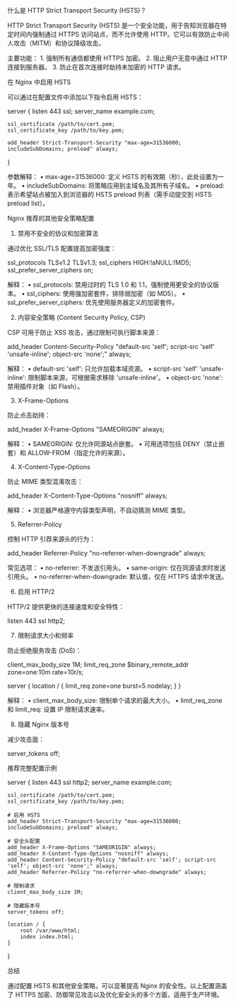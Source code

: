什么是 HTTP Strict Transport Security (HSTS)？

HTTP Strict Transport Security (HSTS) 是一个安全功能，用于告知浏览器在特定时间内强制通过 HTTPS 访问站点，而不允许使用 HTTP。它可以有效防止中间人攻击（MITM）和协议降级攻击。

主要功能：
	1.	强制所有通信都使用 HTTPS 加密。
	2.	阻止用户无意中通过 HTTP 连接到服务器。
	3.	防止在首次连接时劫持未加密的 HTTP 请求。

在 Nginx 中启用 HSTS

可以通过在配置文件中添加以下指令启用 HSTS：

server {
    listen 443 ssl;
    server_name example.com;

    ssl_certificate /path/to/cert.pem;
    ssl_certificate_key /path/to/key.pem;

    add_header Strict-Transport-Security "max-age=31536000; includeSubDomains; preload" always;
}

参数解释：
	•	max-age=31536000: 定义 HSTS 的有效期（秒），此处设置为一年。
	•	includeSubDomains: 将策略应用到主域名及其所有子域名。
	•	preload: 表示希望站点被加入到浏览器的 HSTS preload 列表（需手动提交到 HSTS preload list）。

Nginx 推荐的其他安全策略配置

1. 禁用不安全的协议和加密算法

通过优化 SSL/TLS 配置提高加密强度：

ssl_protocols TLSv1.2 TLSv1.3;
ssl_ciphers HIGH:!aNULL:!MD5;
ssl_prefer_server_ciphers on;

解释：
	•	ssl_protocols: 禁用过时的 TLS 1.0 和 1.1，强制使用更安全的协议版本。
	•	ssl_ciphers: 使用强加密套件，排除弱加密（如 MD5）。
	•	ssl_prefer_server_ciphers: 优先使用服务器定义的加密套件。

2. 内容安全策略 (Content Security Policy, CSP)

CSP 可用于防止 XSS 攻击，通过限制可执行脚本来源：

add_header Content-Security-Policy "default-src 'self'; script-src 'self' 'unsafe-inline'; object-src 'none';" always;

解释：
	•	default-src 'self': 只允许加载本域资源。
	•	script-src 'self' 'unsafe-inline': 限制脚本来源，可根据需求移除 'unsafe-inline'。
	•	object-src 'none': 禁用插件对象（如 Flash）。

3. X-Frame-Options

防止点击劫持：

add_header X-Frame-Options "SAMEORIGIN" always;

解释：
	•	SAMEORIGIN: 仅允许同源站点嵌套。
	•	可用选项包括 DENY（禁止嵌套）和 ALLOW-FROM（指定允许的来源）。

4. X-Content-Type-Options

防止 MIME 类型混淆攻击：

add_header X-Content-Type-Options "nosniff" always;

解释：
	•	浏览器严格遵守内容类型声明，不自动猜测 MIME 类型。

5. Referrer-Policy

控制 HTTP 引荐来源头的行为：

add_header Referrer-Policy "no-referrer-when-downgrade" always;

常见选项：
	•	no-referrer: 不发送引用头。
	•	same-origin: 仅在同源请求时发送引用头。
	•	no-referrer-when-downgrade: 默认值，仅在 HTTPS 请求中发送。

6. 启用 HTTP/2

HTTP/2 提供更快的连接速度和安全特性：

listen 443 ssl http2;

7. 限制请求大小和频率

防止拒绝服务攻击 (DoS)：

client_max_body_size 1M;
limit_req_zone $binary_remote_addr zone=one:10m rate=10r/s;

server {
    location / {
        limit_req zone=one burst=5 nodelay;
    }
}

解释：
	•	client_max_body_size: 限制单个请求的最大大小。
	•	limit_req_zone 和 limit_req: 设置 IP 限制请求速率。

8. 隐藏 Nginx 版本号

减少攻击面：

server_tokens off;

推荐完整配置示例

server {
    listen 443 ssl http2;
    server_name example.com;

    ssl_certificate /path/to/cert.pem;
    ssl_certificate_key /path/to/key.pem;

    # 启用 HSTS
    add_header Strict-Transport-Security "max-age=31536000; includeSubDomains; preload" always;

    # 安全头配置
    add_header X-Frame-Options "SAMEORIGIN" always;
    add_header X-Content-Type-Options "nosniff" always;
    add_header Content-Security-Policy "default-src 'self'; script-src 'self'; object-src 'none';" always;
    add_header Referrer-Policy "no-referrer-when-downgrade" always;

    # 限制请求
    client_max_body_size 1M;

    # 隐藏版本号
    server_tokens off;

    location / {
        root /var/www/html;
        index index.html;
    }
}

总结

通过配置 HSTS 和其他安全策略，可以显著提高 Nginx 的安全性。以上配置涵盖了 HTTPS 加密、防御常见攻击以及优化安全头的多个方面，适用于生产环境。
